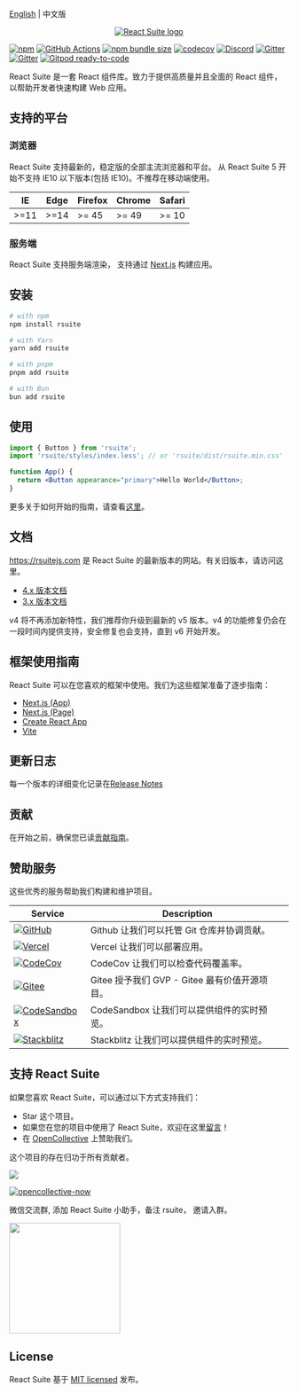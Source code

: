 [English][readm-en] | 中文版

<p align="center">
  <a href="https://rsuitejs.com" target="_blank" rel="noopener noreferrer">
   <img src="https://user-images.githubusercontent.com/1203827/65102389-7be3f100-d9fd-11e9-859e-ae9617ed2f91.png" alt="React Suite logo">
  </a>
</p>

[![npm][npm-svg]][npm-home]
[![GitHub Actions][actions-svg]][actions-home]
[![npm bundle size][npm-bundle-size-img]][npm-bundle-size]
[![codecov][codecov-img]][codecov]
[![Discord][discord-svg]][discord-invite]
[![Gitter][gitter-svg]][gitter]
[![Gitter][gitter-cn-svg]][gitter-cn]
[![Gitpod ready-to-code][gitpod-img]][gitpod]

React Suite 是一套 React 组件库。致力于提供高质量并且全面的 React 组件，以帮助开发者快速构建 Web 应用。

## 支持的平台

### 浏览器

React Suite 支持最新的，稳定版的全部主流浏览器和平台。 从 React Suite 5 开始不支持 IE10 以下版本(包括 IE10)。不推荐在移动端使用。

| IE   | Edge | Firefox | Chrome | Safari |
| ---- | ---- | ------- | ------ | ------ |
| >=11 | >=14 | >= 45   | >= 49  | >= 10  |

### 服务端

React Suite 支持服务端渲染， 支持通过 [Next.js](https://github.com/zeit/next.js) 构建应用。

## 安装

```bash
# with npm
npm install rsuite

# with Yarn
yarn add rsuite

# with pnpm
pnpm add rsuite

# with Bun
bun add rsuite
```

## 使用

```jsx
import { Button } from 'rsuite';
import 'rsuite/styles/index.less'; // or 'rsuite/dist/rsuite.min.css'

function App() {
  return <Button appearance="primary">Hello World</Button>;
}
```

更多关于如何开始的指南，请查看[这里](https://rsuitejs.com/guide/usage/)。

## 文档

https://rsuitejs.com 是 React Suite 的最新版本的网站。有关旧版本，请访问这里。

- [4.x 版本文档](https://v4.rsuitejs.com/)
- [3.x 版本文档](https://v3.rsuitejs.com/)

v4 将不再添加新特性，我们推荐你升级到最新的 v5 版本。v4 的功能修复仍会在一段时间内提供支持，安全修复也会支持，直到 v6 开始开发。

## 框架使用指南

React Suite 可以在您喜欢的框架中使用。我们为这些框架准备了逐步指南：

- [Next.js (App)](https://rsuitejs.com/guide/use-next-app/)
- [Next.js (Page)](https://rsuitejs.com/guide/use-next-pages)
- [Create React App](https://rsuitejs.com/guide/use-with-create-react-app/)
- [Vite](https://rsuitejs.com/guide/use-vite/)

## 更新日志

每一个版本的详细变化记录在[Release Notes][release-notes]

## 贡献

在开始之前，确保您已读[贡献指南][contributing]。

## 赞助服务

这些优秀的服务帮助我们构建和维护项目。

| Service                                         | Description                                   |
| ----------------------------------------------- | --------------------------------------------- |
| [![GitHub][github-logo]][github]                | Github 让我们可以托管 Git 仓库并协调贡献。    |
| [![Vercel][vercel-logo]][vercel]                | Vercel 让我们可以部署应用。                   |
| [![CodeCov][codecov-logo]][codecov]             | CodeCov 让我们可以检查代码覆盖率。            |
| [![Gitee][gitee-logo]][gitee]                   | Gitee 授予我们 GVP - Gitee 最有价值开源项目。 |
| [![CodeSandbox][codesandbox-logo]][codesandbox] | CodeSandbox 让我们可以提供组件的实时预览。    |
| [![Stackblitz][stackblitz-logo]][stackblitz]    | Stackblitz 让我们可以提供组件的实时预览。     |

[github]: https://github.com/
[github-logo]: https://avatars.githubusercontent.com/u/9919?s=32&v=4
[vercel]: https://vercel.com/
[vercel-logo]: https://avatars.githubusercontent.com/u/14985020?s=32&v=4
[codecov]: https://about.codecov.io/
[codecov-logo]: https://avatars.githubusercontent.com/u/8226205?s=32&v=4
[gitee]: https://gitee.com/
[gitee-logo]: https://gitee.com/static/images/logo-en.svg
[codesandbox]: https://codesandbox.io/
[codesandbox-logo]: https://avatars.githubusercontent.com/u/32880324?s=32&v=4
[stackblitz]: https://stackblitz.com/
[stackblitz-logo]: https://avatars.githubusercontent.com/u/28635252?s=32&v=4

## 支持 React Suite

如果您喜欢 React Suite，可以通过以下方式支持我们：

- Star 这个项目。
- 如果您在您的项目中使用了 React Suite，欢迎在这里[留言][issues-11]！
- 在 [OpenCollective](https://opencollective.com/rsuite#) 上赞助我们。

这个项目的存在归功于所有贡献者。

<a href="https://github.com/rsuite/rsuite/graphs/contributors" target="_blank">
  <img src="https://contrib.rocks/image?repo=rsuite/rsuite&max=600" />
</a>

[![opencollective-now][opencollective-svg]][opencollective-home]

微信交流群, 添加 React Suite 小助手，备注 rsuite， 邀请入群。

<img src="https://user-images.githubusercontent.com/1203827/51657342-7ace0180-1fdf-11e9-9237-5d19c7a5c7da.jpeg" width="200" />

## License

React Suite 基于 [MIT licensed][license] 发布。

[readm-en]: https://github.com/rsuite/rsuite/blob/main/README.md
[npm-svg]: https://img.shields.io/npm/v/rsuite
[npm-home]: https://www.npmjs.com/package/rsuite
[npm-bundle-size-img]: https://badgen.net/bundlephobia/minzip/rsuite?icon=npm
[npm-bundle-size]: https://bundlephobia.com/package/rsuite
[actions-svg]: https://github.com/rsuite/rsuite/workflows/Node.js%20CI/badge.svg?branch=main
[actions-home]: https://github.com/rsuite/rsuite/actions?query=branch%3Amain+workflow%3A%22Node.js+CI%22
[discord-svg]: https://img.shields.io/badge/Discord-Join%20chat%20%E2%86%92-738bd7.svg
[discord-invite]: https://discord.gg/R8mnjwh
[release-notes]: https://github.com/rsuite/rsuite/releases
[contributing]: https://github.com/rsuite/rsuite/blob/main/CONTRIBUTING.md
[issues-11]: https://github.com/rsuite/rsuite/issues/11
[opencollective-svg]: https://opencollective.com/rsuite/tiers/backer.svg?avatarHeight=36
[opencollective-home]: https://opencollective.com/rsuite
[license]: https://github.com/rsuite/rsuite/blob/main/LICENSE
[gitter]: https://gitter.im/rsuite/rsuite?utm_source=badge&utm_medium=badge&utm_campaign=pr-badge
[gitter-svg]: https://img.shields.io/gitter/room/rsuite/rsuite?label=chat-english
[gitter-cn]: https://gitter.im/rsuite/rsuite-CN?utm_source=badge&utm_medium=badge&utm_campaign=pr-badge
[gitter-cn-svg]: https://img.shields.io/gitter/room/rsuite/rsuite?label=chat-chinese
[codecov]: https://codecov.io/gh/rsuite/rsuite
[codecov-img]: https://codecov.io/gh/rsuite/rsuite/branch/main/graph/badge.svg?token=HGeKd0BD3t
[gitpod]: https://gitpod.io/#https://github.com/rsuite/rsuite
[gitpod-img]: https://img.shields.io/badge/Gitpod-ready--to--code-blue?logo=gitpod
